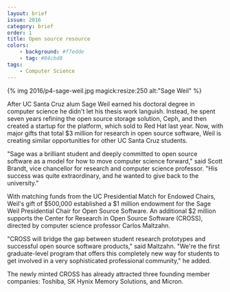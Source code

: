 ```yaml
---
layout: brief
issue: 2016
category: brief
order: 1
title: Open source resource
colors:
    - background: #f7edde
    - tag: #84cbd8
tags:
    - Computer Science 
---
```


{% img 2016/p4-sage-weil.jpg magick:resize:250 alt:"Sage Weil" %}

After UC Santa Cruz alum Sage Weil earned his doctoral degree in computer science he didn't let his thesis work languish. Instead, he spent seven years refining the open source storage solution, Ceph, and then created a startup for the platform, which sold to Red Hat last year. Now, with major gifts that total $3 million for research in open source software, Weil is creating similar opportunities for other UC Santa Cruz students.

"Sage was a brilliant student and deeply committed to open source software as a model for how to move computer science forward," said Scott Brandt, vice chancellor for research and computer science professor. "His success was quite extraordinary, and he wanted to give back to the university."

With matching funds from the UC Presidential Match for Endowed Chairs, Weil's gift of $500,000 established a $1 million endowment for the Sage Weil Presidential Chair for Open Source Software. An additional $2 million supports the Center for Research in Open Source Software (CROSS), directed by computer science professor Carlos Maltzahn.

"CROSS will bridge the gap between student research prototypes and successful open source software products," said Maltzahn. "We're the first graduate-level program that offers this completely new way for students to get involved in a very sophisticated professional community," he added.

The newly minted CROSS has already attracted three founding member companies: Toshiba, SK Hynix Memory Solutions, and Micron.
